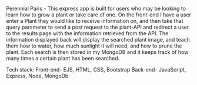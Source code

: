 Perennial Pairs - 
This express app is built for users who may be looking to learn how to grow a plant or take care of one.
On the front-end I have a user enter a Plant they would like to receive information on, and then take that query parameter to send a post request to the plant-API and redirect a user to the results page with the information retrieved from the API. The information displayed back will display the searched plant image, and teach them how to water, how much sunlight it will need, and how to prune the plant. Each search is then stored in my MongoDB and it keeps track of how many times a certain plant has been searched.

Tech stack:
Front-end- EJS, HTML, CSS, Bootstrap
Back-end- JavaScript, Express, Node, MongoDb
